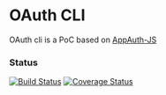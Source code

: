 # OAuth CLI

OAuth cli is a PoC based on [AppAuth-JS](https://github.com/openid/AppAuth-JS)

### Status
[![Build Status](https://travis-ci.org/mcastany/oauth-cli.png)](https://travis-ci.org/mcastany/oauth-cli)
[![Coverage Status](https://coveralls.io/repos/github/mcastany/oauth-cli/badge.svg?branch=master)](https://coveralls.io/github/mcastany/oauth-cli?branch=master)
